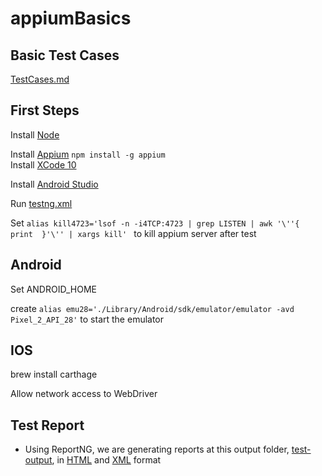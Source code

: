 # appiumBasics
## Basic Test Cases
[TestCases.md](/TestCases.md)

## First Steps
Install [Node](https://nodejs.org/en/download/)

Install [Appium](http://appium.io/docs/en/about-appium/getting-started/) `
npm install -g appium
`  
Install [XCode 10](https://developer.apple.com/xcode/)

Install [Android Studio](https://developer.android.com/studio/install)

Run [testng.xml](/demoCode/testng.xml)

Set `alias kill4723='lsof -n -i4TCP:4723 | grep LISTEN | awk '\''{ print  }'\'' | xargs kill' `
to kill appium server after test

## Android
Set ANDROID_HOME

create `alias emu28='./Library/Android/sdk/emulator/emulator -avd Pixel_2_API_28'` to start the emulator 


## IOS

brew install carthage

Allow network access to WebDriver


## Test Report
- Using ReportNG, we are generating reports at this output folder, [test-output](/demoCode/test-output), in [HTML](/demoCode/test-output/html/index.html) and [XML](/demoCode/test-output/xml/com.shreyansh.IOSTests_results.xml) format 
